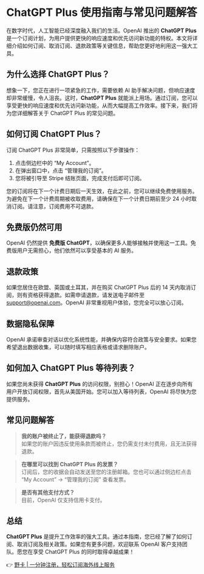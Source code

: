 # ChatGPT Plus 使用指南与常见问题解答

在数字时代，人工智能已经深度融入我们的生活。OpenAI 推出的 **ChatGPT Plus** 是一个订阅计划，为用户提供更快的响应速度和优先访问新功能的特权。本文将详细介绍如何订阅、取消订阅、退款政策等关键信息，帮助您更好地利用这一强大工具。

## 为什么选择 ChatGPT Plus？

想象一下，您正在进行一项紧急的工作，需要依赖 AI 助手解决问题，但响应速度却非常缓慢，令人沮丧。这时，**ChatGPT Plus** 就能派上用场。通过订阅，您可以享受更快的响应速度和优先访问新功能，从而大幅提高工作效率。接下来，我们将为您详细解答关于 ChatGPT Plus 的常见问题。

## 如何订阅 ChatGPT Plus？

订阅 ChatGPT Plus 非常简单，只需按照以下步骤操作：

1. 点击侧边栏中的 “My Account”。
2. 在弹出窗口中，点击 “管理我的订阅”。
3. 您将被引导至 Stripe 结账页面，完成支付后即可订阅。

您的订阅将在下一个计费日期后一天生效，在此之前，您可以继续免费使用服务。为避免在下一个计费周期被收取费用，请确保在下一个计费日期前至少 24 小时取消订阅。请注意，订阅费用不可退款。

## 免费版仍然可用

OpenAI 仍然提供 **免费版 ChatGPT**，以确保更多人能够接触并使用这一工具。免费版用户无需担心，他们依然可以享受基本的 AI 服务。

## 退款政策

如果您居住在欧盟、英国或土耳其，并在购买 ChatGPT Plus 后的 14 天内取消订阅，则有资格获得退款。如需申请退款，请发送电子邮件至 [support@openai.com](mailto:support@openai.com)。OpenAI 非常重视用户体验，您完全可以放心订阅。

## 数据隐私保障

OpenAI 承诺审查对话以优化系统性能，并确保内容符合政策与安全要求。如果您希望退出数据收集，可以随时填写相应表格或请求删除账户。

## 如何加入 ChatGPT Plus 等待列表？

如果您尚未获得 **ChatGPT Plus** 的访问权限，别担心！OpenAI 正在逐步向所有用户开放订阅权限，首先从美国开始。您可以加入等待列表，OpenAI 将尽快为您提供服务。

## 常见问题解答

> **我的账户被终止了，能获得退款吗？**  
> 如果您的账户因违反使用条款而被终止，您仍需支付未付费用，且无法获得退款。

> **在哪里可以找到 ChatGPT Plus 的发票？**  
> 订阅后，您的收据会自动发送至您的注册邮箱。您也可以通过侧边栏点击 “My Account” → “管理我的订阅” 查看发票。

> **是否有其他支付方式？**  
> 目前，OpenAI 仅支持信用卡支付。

## 总结

**ChatGPT Plus** 是提升工作效率的强大工具。通过本指南，您已经了解了如何订阅、取消订阅及相关政策。如果您有更多问题，欢迎联系 OpenAI 客户支持团队。愿您在享受 ChatGPT Plus 的同时取得卓越成果！

👉 [野卡 | 一分钟注册，轻松订阅海外线上服务](https://bbtdd.com/yeka)
